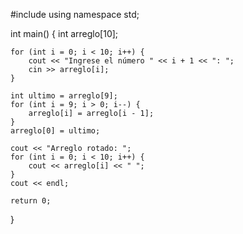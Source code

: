 #include <iostream>
using namespace std;

int main() {
    int arreglo[10];

    for (int i = 0; i < 10; i++) {
        cout << "Ingrese el número " << i + 1 << ": ";
        cin >> arreglo[i];
    }

    int ultimo = arreglo[9];
    for (int i = 9; i > 0; i--) {
        arreglo[i] = arreglo[i - 1];
    }
    arreglo[0] = ultimo;

    cout << "Arreglo rotado: ";
    for (int i = 0; i < 10; i++) {
        cout << arreglo[i] << " ";
    }
    cout << endl;

    return 0;
}
